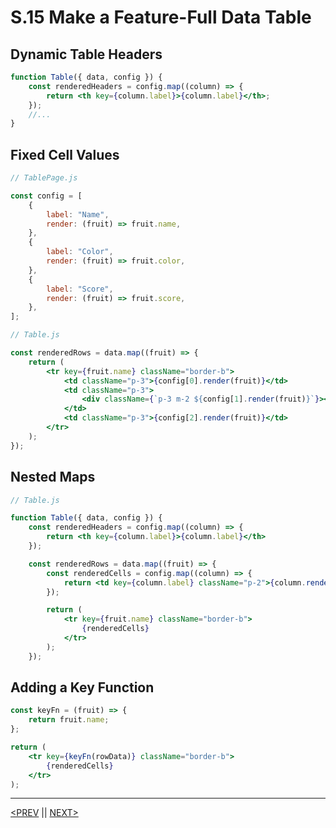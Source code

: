 # S.15 Make a Feature-Full Data Table

## Dynamic Table Headers

```jsx
function Table({ data, config }) {
	const renderedHeaders = config.map((column) => {
		return <th key={column.label}>{column.label}</th>;
	});
	//...
}
```

## Fixed Cell Values

```jsx
// TablePage.js

const config = [
	{
		label: "Name",
		render: (fruit) => fruit.name,
	},
	{
		label: "Color",
		render: (fruit) => fruit.color,
	},
	{
		label: "Score",
		render: (fruit) => fruit.score,
	},
];
```

```jsx
// Table.js

const renderedRows = data.map((fruit) => {
	return (
		<tr key={fruit.name} className="border-b">
			<td className="p-3">{config[0].render(fruit)}</td>
			<td className="p-3">
				<div className={`p-3 m-2 ${config[1].render(fruit)}`}></div>
			</td>
			<td className="p-3">{config[2].render(fruit)}</td>
		</tr>
	);
});
```

## Nested Maps

```jsx
// Table.js

function Table({ data, config }) {
    const renderedHeaders = config.map((column) => {
        return <th key={column.label}>{column.label}</th>
    });

    const renderedRows = data.map((fruit) => {
        const renderedCells = config.map((column) => {
            return <td key={column.label} className="p-2">{column.render(fruit)}</td>
        });

        return (
            <tr key={fruit.name} className="border-b">
                {renderedCells}
            </tr>
        );
    });
```

## Adding a Key Function

```jsx
const keyFn = (fruit) => {
	return fruit.name;
};
```

```jsx
return (
	<tr key={keyFn(rowData)} className="border-b">
		{renderedCells}
	</tr>
);
```

---

[<PREV](./230222.md) || [NEXT>](./230224.md)
